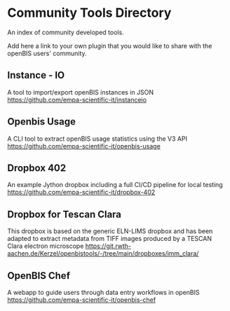 # Community Tools Directory
An index of community developed tools.

Add here a link to your own plugin that you would like to share with the openBIS users' community.

## Instance - IO
A tool to import/export openBIS instances in JSON
https://github.com/empa-scientific-it/instanceio

## Openbis Usage
A CLI tool to extract openBIS usage statistics using the V3 API
https://github.com/empa-scientific-it/openbis-usage

## Dropbox 402
An example Jython dropbox including a full CI/CD pipeline
for local testing
https://github.com/empa-scientific-it/dropbox-402

## Dropbox for Tescan Clara 
This dropbox is based on the generic ELN-LIMS dropbox and has been adapted to extract metadata from TIFF images
produced by a TESCAN Clara electron microscope
https://git.rwth-aachen.de/Kerzel/openbistools/-/tree/main/dropboxes/imm_clara/ 

## OpenBIS Chef
A webapp to guide users through data entry workflows in openBIS
https://github.com/empa-scientific-it/openbis-chef
